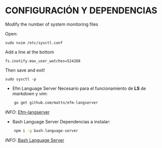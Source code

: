 # CONFIGURACIÓN Y DEPENDENCIAS

Modify the number of system monitoring files

Open:

`
sudo nvim /etc/sysctl.conf
`

Add a line at the bottom

`
fs.inotify.max_user_watches=524288
`

Then save and exit!

`
sudo sysctl -p
`

* Efm Language Server
Necesario para el funcionamiento de __LS__ de _markdown_ y _vim_:

```bash
    go get github.com/mattn/efm-langserver
```

_INFO_: [Efm-langserver](https://github.com/mattn/efm-langserver)

* Bash Language Server
Dependencias a instalar:

```bash
    npm i -g bash-language-server
```

_INFO_: [Bash Language Server](https://github.com/mads-hartmann/bash-language-server)

